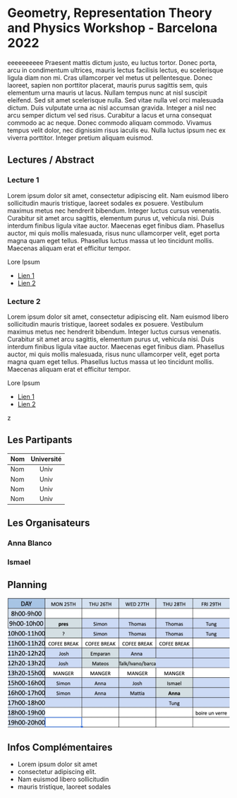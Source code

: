 <link rel="shortcut icon" type="image/x-icon" href="logo.ico">


# Geometry, Representation Theory and Physics Workshop - Barcelona 2022

eeeeeeeeee Praesent mattis dictum justo, eu luctus tortor. Donec porta, arcu in condimentum ultrices, mauris lectus facilisis lectus, eu scelerisque ligula diam non mi. Cras ullamcorper vel metus ut pellentesque. Donec laoreet, sapien non porttitor placerat, mauris purus sagittis sem, quis elementum urna mauris ut lacus. Nullam tempus nunc at nisl suscipit eleifend. Sed sit amet scelerisque nulla. Sed vitae nulla vel orci malesuada dictum. Duis vulputate urna ac nisl accumsan gravida. Integer a nisl nec arcu semper dictum vel sed risus. Curabitur a lacus et urna consequat commodo ac ac neque. Donec commodo aliquam commodo. Vivamus tempus velit dolor, nec dignissim risus iaculis eu. Nulla luctus ipsum nec ex viverra porttitor. Integer pretium aliquam euismod. 

## Lectures / Abstract 

### Lecture 1

Lorem ipsum dolor sit amet, consectetur adipiscing elit. Nam euismod libero sollicitudin mauris tristique, laoreet sodales ex posuere. Vestibulum maximus metus nec hendrerit bibendum. Integer luctus cursus venenatis. Curabitur sit amet arcu sagittis, elementum purus ut, vehicula nisi. Duis interdum finibus ligula vitae auctor. Maecenas eget finibus diam. Phasellus auctor, mi quis mollis malesuada, risus nunc ullamcorper velit, eget porta magna quam eget tellus. Phasellus luctus massa ut leo tincidunt mollis. Maecenas aliquam erat et efficitur tempor. 

Lore Ipsum

- [Lien 1](https://github.com/Seminael/Seminael.github.io/blob/main/pdf-support/JeuAliceEtBob.pdf)
- [Lien 2](http://)

### Lecture 2

Lorem ipsum dolor sit amet, consectetur adipiscing elit. Nam euismod libero sollicitudin mauris tristique, laoreet sodales ex posuere. Vestibulum maximus metus nec hendrerit bibendum. Integer luctus cursus venenatis. Curabitur sit amet arcu sagittis, elementum purus ut, vehicula nisi. Duis interdum finibus ligula vitae auctor. Maecenas eget finibus diam. Phasellus auctor, mi quis mollis malesuada, risus nunc ullamcorper velit, eget porta magna quam eget tellus. Phasellus luctus massa ut leo tincidunt mollis. Maecenas aliquam erat et efficitur tempor. 

Lore Ipsum

- [Lien 1](https://github.com/Seminael/Seminael.github.io/blob/main/pdf-support/JeuAliceEtBob.pdf)
- [Lien 2](http://)

z
## Les Partipants

|Nom | Université | 
|:---|:---:|
|Nom | Univ | 
|Nom | Univ | 
|Nom | Univ | 
|Nom | Univ | 

## Les Organisateurs

### Anna Blanco


### Ismael


## Planning

![Planning](https://github.com/GRPWorkshop/Barcelona2022/blob/gh-pages/15486095-2AB3-405F-8219-34D264ACAF7E.jpeg)

## Infos Complémentaires
- Lorem ipsum dolor sit amet
- consectetur adipiscing elit.
- Nam euismod libero sollicitudin
- mauris tristique, laoreet sodales
